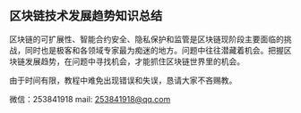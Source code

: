 ## 区块链技术发展趋势知识总结

区块链的可扩展性、智能合约安全、隐私保护和监管是区块链现阶段主要面临的挑战，同时也是极客和各领域专家最为痴迷的地方。问题中往往潜藏着机会。把握区块链发展趋势，在问题中寻找机会，才能抓住区块链世界里的机会。

由于时间有限，教程中难免出现错误和失误，恳请大家不吝赐教。

微信：253841918 
mail: 253841918@qq.com